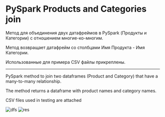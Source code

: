 # PySpark Products and Categories join

Метод для объединения двух датафреймов в PySpark (Продукты и Категории) с отношением многие-ко-многим.

Метод возвращает датафрейм со столбцами Имя Продукта - Имя Категории.

Использованные для примера CSV файлы прикреплены.

_______________________________
PySpark method to join two dataframes (Product and Category) that have a many-to-many relationship. 

The method returns a dataframe with product names and category names.

CSV files used in testing are attached

![dfs](https://github.com/snakemuho/PySpark-ProductCategoriesJoin/assets/96539076/c919bcc9-9f18-4b23-b03b-aeed19f54649)
![res](https://github.com/snakemuho/PySpark-ProductCategoriesJoin/assets/96539076/9a287bc7-d77d-429c-9f70-c7bbca6bc0bb)
